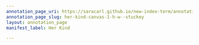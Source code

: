 ```yaml
---
annotation_page_uri: https://saracarl.github.io/new-index-term/annotations/her-kind-canvas-1-h-w--stuckey.json
annotation_page_slug: her-kind-canvas-1-h-w--stuckey
layout: annotation_page
manifest_label: Her Kind

---
```


